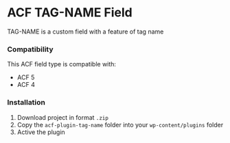 # ACF TAG-NAME Field

TAG-NAME is a custom field with a feature of tag name

### Compatibility

This ACF field type is compatible with:
* ACF 5
* ACF 4

### Installation

1. Download project in format `.zip`
2. Copy the `acf-plugin-tag-name` folder into your `wp-content/plugins` folder
3. Active the plugin
